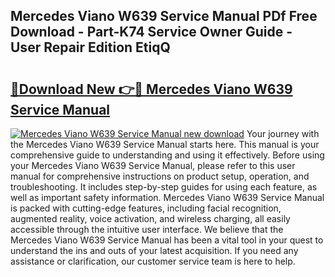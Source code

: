 ## Mercedes Viano W639 Service Manual PDf Free Download - Part-K74 Service Owner Guide - User Repair Edition EtiqQ

# <h2><a href="http://bc7076.oget.top/?id=Mercedes+Viano+W639+Service+Manual">🔗Download New 👉🔴 Mercedes Viano W639 Service Manual</a></h2>

[![Mercedes Viano W639 Service Manual new download](https://i.imgur.com/5g1atiW.png)](http://bc7076.oget.top/?id=Mercedes+Viano+W639+Service+Manual)
Your journey with the Mercedes Viano W639 Service Manual starts here. This manual is your comprehensive guide to understanding and using it effectively. Before using your Mercedes Viano W639 Service Manual, please refer to this user manual for comprehensive instructions on product setup, operation, and troubleshooting. It includes step-by-step guides for using each feature, as well as important safety information. Mercedes Viano W639 Service Manual is packed with cutting-edge features, including facial recognition, augmented reality, voice activation, and wireless charging, all easily accessible through the intuitive user interface. We believe that the Mercedes Viano W639 Service Manual has been a vital tool in your quest to understand the ins and outs of your latest acquisition. If you need any assistance or clarification, our customer service team is here to help.
